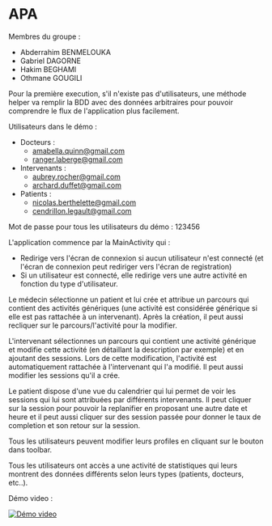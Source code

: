 # APA

Membres du groupe :
- Abderrahim BENMELOUKA
- Gabriel DAGORNE
- Hakim BEGHAMI
- Othmane GOUGILI


Pour la première execution, s'il n'existe pas d'utilisateurs, une méthode helper va remplir la BDD avec des données arbitraires pour pouvoir comprendre le flux de l'application plus facilement.

Utilisateurs dans le démo :
- Docteurs :
  - amabella.quinn@gmail.com
  - ranger.laberge@gmail.com
- Intervenants :
  - aubrey.rocher@gmail.com
  - archard.duffet@gmail.com
- Patients :
  - nicolas.berthelette@gmail.com
  - cendrillon.legault@gmail.com

Mot de passe pour tous les utilisateurs du démo : 123456

L'application commence par la MainActivity qui :
- Redirige vers l'écran de connexion si aucun utilisateur n'est connecté (et l'écran de connexion peut rediriger vers l'écran de registration) 
-	Si un utilisateur est connecté, elle redirige vers une autre activité en fonction du type d'utilisateur.

Le médecin sélectionne un patient et lui crée et attribue un parcours qui contient des activités génériques (une activité est considérée générique si elle est pas rattachée à un intervenant). Après la création, il peut aussi recliquer sur le parcours/l'activité pour la modifier.

L'intervenant sélectionnes un parcours qui contient une activité générique et modifie cette activité (en détaillant la description par exemple) et en ajoutant des sessions. Lors de cette modification, l'activité est automatiquement rattachée à l'intervenant qui l'a modifié. Il peut aussi modifier les sessions qu'il a crée.

Le patient dispose d'une vue du calendrier qui lui permet de voir les sessions qui lui sont attribuées par différents intervenants. Il peut cliquer sur la session pour pouvoir la replanifier en proposant une autre date et heure et il peut aussi cliquer sur des session passée pour donner le taux de completion et son retour sur la session.

Tous les utilisateurs peuvent modifier leurs profiles en cliquant sur le bouton dans toolbar.

Tous les utilisateurs ont accès a une activité de statistiques qui leurs montrent des données différents selon leurs types (patients, docteurs, etc..).

Démo video :

[![Démo video](http://img.youtube.com/vi/XUffhUCbcww/0.jpg)](https://youtu.be/XUffhUCbcww "Démo")
